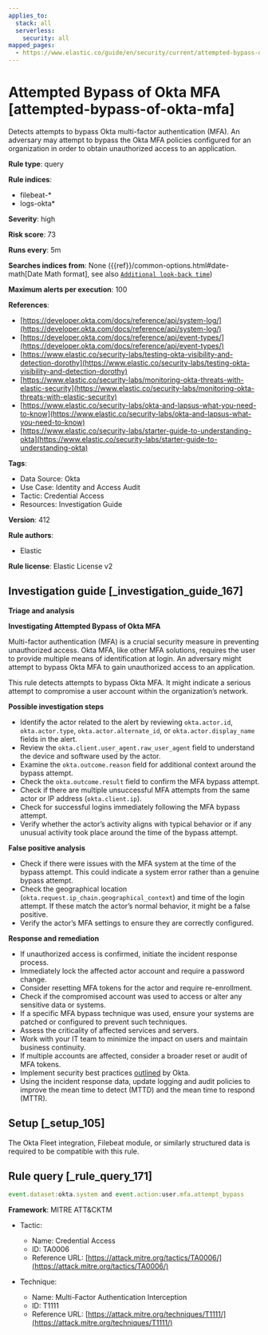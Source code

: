 ```yaml
---
applies_to:
  stack: all
  serverless:
    security: all
mapped_pages:
  - https://www.elastic.co/guide/en/security/current/attempted-bypass-of-okta-mfa.html
---
```


# Attempted Bypass of Okta MFA [attempted-bypass-of-okta-mfa]

Detects attempts to bypass Okta multi-factor authentication (MFA). An adversary may attempt to bypass the Okta MFA policies configured for an organization in order to obtain unauthorized access to an application.

**Rule type**: query

**Rule indices**:

* filebeat-*
* logs-okta*

**Severity**: high

**Risk score**: 73

**Runs every**: 5m

**Searches indices from**: None ({{ref}}/common-options.html#date-math[Date Math format], see also [`Additional look-back time`](docs-content://solutions/security/detect-and-alert/create-detection-rule.md#rule-schedule))

**Maximum alerts per execution**: 100

**References**:

* [https://developer.okta.com/docs/reference/api/system-log/](https://developer.okta.com/docs/reference/api/system-log/)
* [https://developer.okta.com/docs/reference/api/event-types/](https://developer.okta.com/docs/reference/api/event-types/)
* [https://www.elastic.co/security-labs/testing-okta-visibility-and-detection-dorothy](https://www.elastic.co/security-labs/testing-okta-visibility-and-detection-dorothy)
* [https://www.elastic.co/security-labs/monitoring-okta-threats-with-elastic-security](https://www.elastic.co/security-labs/monitoring-okta-threats-with-elastic-security)
* [https://www.elastic.co/security-labs/okta-and-lapsus-what-you-need-to-know](https://www.elastic.co/security-labs/okta-and-lapsus-what-you-need-to-know)
* [https://www.elastic.co/security-labs/starter-guide-to-understanding-okta](https://www.elastic.co/security-labs/starter-guide-to-understanding-okta)

**Tags**:

* Data Source: Okta
* Use Case: Identity and Access Audit
* Tactic: Credential Access
* Resources: Investigation Guide

**Version**: 412

**Rule authors**:

* Elastic

**Rule license**: Elastic License v2

## Investigation guide [_investigation_guide_167]

**Triage and analysis**

**Investigating Attempted Bypass of Okta MFA**

Multi-factor authentication (MFA) is a crucial security measure in preventing unauthorized access. Okta MFA, like other MFA solutions, requires the user to provide multiple means of identification at login. An adversary might attempt to bypass Okta MFA to gain unauthorized access to an application.

This rule detects attempts to bypass Okta MFA. It might indicate a serious attempt to compromise a user account within the organization’s network.

**Possible investigation steps**

* Identify the actor related to the alert by reviewing `okta.actor.id`, `okta.actor.type`, `okta.actor.alternate_id`, or `okta.actor.display_name` fields in the alert.
* Review the `okta.client.user_agent.raw_user_agent` field to understand the device and software used by the actor.
* Examine the `okta.outcome.reason` field for additional context around the bypass attempt.
* Check the `okta.outcome.result` field to confirm the MFA bypass attempt.
* Check if there are multiple unsuccessful MFA attempts from the same actor or IP address (`okta.client.ip`).
* Check for successful logins immediately following the MFA bypass attempt.
* Verify whether the actor’s activity aligns with typical behavior or if any unusual activity took place around the time of the bypass attempt.

**False positive analysis**

* Check if there were issues with the MFA system at the time of the bypass attempt. This could indicate a system error rather than a genuine bypass attempt.
* Check the geographical location (`okta.request.ip_chain.geographical_context`) and time of the login attempt. If these match the actor’s normal behavior, it might be a false positive.
* Verify the actor’s MFA settings to ensure they are correctly configured.

**Response and remediation**

* If unauthorized access is confirmed, initiate the incident response process.
* Immediately lock the affected actor account and require a password change.
* Consider resetting MFA tokens for the actor and require re-enrollment.
* Check if the compromised account was used to access or alter any sensitive data or systems.
* If a specific MFA bypass technique was used, ensure your systems are patched or configured to prevent such techniques.
* Assess the criticality of affected services and servers.
* Work with your IT team to minimize the impact on users and maintain business continuity.
* If multiple accounts are affected, consider a broader reset or audit of MFA tokens.
* Implement security best practices [outlined](https://www.okta.com/blog/2019/10/9-admin-best-practices-to-keep-your-org-secure/) by Okta.
* Using the incident response data, update logging and audit policies to improve the mean time to detect (MTTD) and the mean time to respond (MTTR).


## Setup [_setup_105]

The Okta Fleet integration, Filebeat module, or similarly structured data is required to be compatible with this rule.


## Rule query [_rule_query_171]

```js
event.dataset:okta.system and event.action:user.mfa.attempt_bypass
```

**Framework**: MITRE ATT&CKTM

* Tactic:

    * Name: Credential Access
    * ID: TA0006
    * Reference URL: [https://attack.mitre.org/tactics/TA0006/](https://attack.mitre.org/tactics/TA0006/)

* Technique:

    * Name: Multi-Factor Authentication Interception
    * ID: T1111
    * Reference URL: [https://attack.mitre.org/techniques/T1111/](https://attack.mitre.org/techniques/T1111/)



